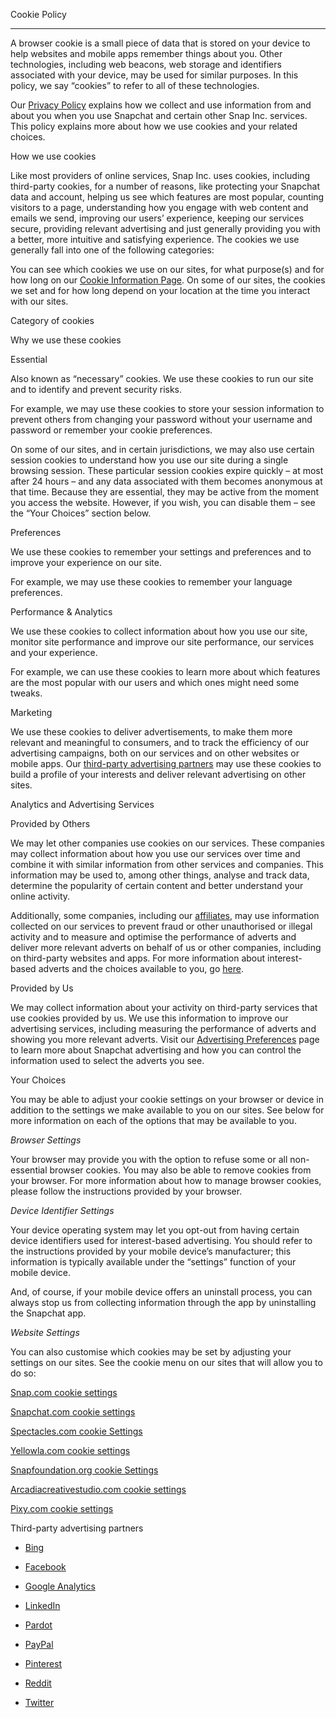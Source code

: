 Cookie Policy


-----------------

A browser cookie is a small piece of data that is stored on your device to help websites and mobile apps remember things about you. Other technologies, including web beacons, web storage and identifiers associated with your device, may be used for similar purposes. In this policy, we say “cookies” to refer to all of these technologies.

Our [Privacy Policy](https://www.snap.com/privacy/privacy-policy?lang=en-GB) explains how we collect and use information from and about you when you use Snapchat and certain other Snap Inc. services. This policy explains more about how we use cookies and your related choices.

How we use cookies

Like most providers of online services, Snap Inc. uses cookies, including third-party cookies, for a number of reasons, like protecting your Snapchat data and account, helping us see which features are most popular, counting visitors to a page, understanding how you engage with web content and emails we send, improving our users’ experience, keeping our services secure, providing relevant advertising and just generally providing you with a better, more intuitive and satisfying experience. The cookies we use generally fall into one of the following categories:

You can see which cookies we use on our sites, for what purpose(s) and for how long on our [Cookie Information Page](https://www.snap.com/privacy/cookie-information?lang=en-GB#Necessary). On some of our sites, the cookies we set and for how long depend on your location at the time you interact with our sites.

Category of cookies

Why we use these cookies

Essential

Also known as “necessary” cookies. We use these cookies to run our site and to identify and prevent security risks.  
  
For example, we may use these cookies to store your session information to prevent others from changing your password without your username and password or remember your cookie preferences.  
  
On some of our sites, and in certain jurisdictions, we may also use certain session cookies to understand how you use our site during a single browsing session. These particular session cookies expire quickly – at most after 24 hours – and any data associated with them becomes anonymous at that time. Because they are essential, they may be active from the moment you access the website. However, if you wish, you can disable them – see the “Your Choices” section below.

Preferences

We use these cookies to remember your settings and preferences and to improve your experience on our site.  
  
For example, we may use these cookies to remember your language preferences.

Performance & Analytics

We use these cookies to collect information about how you use our site, monitor site performance and improve our site performance, our services and your experience.  
  
For example, we can use these cookies to learn more about which features are the most popular with our users and which ones might need some tweaks.

Marketing

We use these cookies to deliver advertisements, to make them more relevant and meaningful to consumers, and to track the efficiency of our advertising campaigns, both on our services and on other websites or mobile apps. Our [third-party advertising partners](https://www.snap.com/cookie-policy?lang=en-GB#third-party-advertising-partners) may use these cookies to build a profile of your interests and deliver relevant advertising on other sites.

Analytics and Advertising Services

Provided by Others

We may let other companies use cookies on our services. These companies may collect information about how you use our services over time and combine it with similar information from other services and companies. This information may be used to, among other things, analyse and track data, determine the popularity of certain content and better understand your online activity.

Additionally, some companies, including our [affiliates](https://support.snapchat.com/a/snap-affiliates?lang=en-GB), may use information collected on our services to prevent fraud or other unauthorised or illegal activity and to measure and optimise the performance of adverts and deliver more relevant adverts on behalf of us or other companies, including on third-party websites and apps. For more information about interest-based adverts and the choices available to you, go [here](https://support.snapchat.com/a/advertising-preferences?lang=en-GB).

Provided by Us

We may collect information about your activity on third-party services that use cookies provided by us. We use this information to improve our advertising services, including measuring the performance of adverts and showing you more relevant adverts. Visit our [Advertising Preferences](https://support.snapchat.com/a/advertising-preferences?lang=en-GB) page to learn more about Snapchat advertising and how you can control the information used to select the adverts you see.

Your Choices

You may be able to adjust your cookie settings on your browser or device in addition to the settings we make available to you on our sites. See below for more information on each of the options that may be available to you.

_Browser Settings_

Your browser may provide you with the option to refuse some or all non-essential browser cookies. You may also be able to remove cookies from your browser. For more information about how to manage browser cookies, please follow the instructions provided by your browser.

_Device Identifier Settings_

Your device operating system may let you opt-out from having certain device identifiers used for interest-based advertising. You should refer to the instructions provided by your mobile device’s manufacturer; this information is typically available under the “settings” function of your mobile device.

And, of course, if your mobile device offers an uninstall process, you can always stop us from collecting information through the app by uninstalling the Snapchat app.

_Website Settings_

You can also customise which cookies may be set by adjusting your settings on our sites. See the cookie menu on our sites that will allow you to do so:

[Snap.com cookie settings](https://www.snap.com/cookie-settings?lang=en-GB)

[Snapchat.com cookie settings](https://www.snapchat.com/cookie-settings?lang=en-GB)

[Spectacles.com cookie Settings](https://www.spectacles.com/cookie-settings?lang=en-GB)

[Yellowla.com cookie settings](https://www.yellowla.com/cookie-settings?lang=en-GB)

[Snapfoundation.org cookie Settings](https://www.snapfoundation.org/cookie-settings?lang=en-GB)

[Arcadiacreativestudio.com cookie settings](https://arcadiacreativestudio.com/cookie-settings?lang=en-GB)

[Pixy.com cookie settings](https://pixy.com/cookie-settings?lang=en-GB)

Third-party advertising partners

*   [Bing](https://privacy.microsoft.com/privacystatement?lang=en-GB)
    
*   [Facebook](https://www.facebook.com/policies/cookies/?lang=en-GB)
    
*   [Google Analytics](https://policies.google.com/technologies/cookies?lang=en-GB)
    
*   [LinkedIn](https://www.linkedin.com/legal/cookie-policy?lang=en-GB)
    
*   [Pardot](https://www.salesforce.com/company/privacy?lang=en-GB)
    
*   [PayPal](https://www.paypal.com/us/webapps/mpp/ua/cookie-full?lang=en-GB)
    
*   [Pinterest](https://policy.pinterest.com/cookies?lang=en-GB)
    
*   [Reddit](https://www.reddit.com/policies/cookies?lang=en-GB)
    
*   [Twitter](https://help.twitter.com/rules-and-policies/twitter-cookies?lang=en-GB)